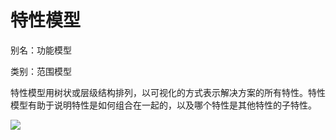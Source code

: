 # 特性模型

别名：功能模型

类别：范围模型

特性模型用树状或层级结构排列，以可视化的方式表示解决方案的所有特性。特性模型有助于说明特性是如何组合在一起的，以及哪个特性是其他特性的子特性。

![](/Users/jingyawang/Documents/notes/images/特性模型.png)